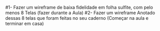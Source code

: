 #1- 
Fazer um wireframe de baixa fidelidade em folha sulfite, com pelo menos 8 Telas (fazer durante a Aula)
#2- 
Fazer um wireframe Anotado dessas 8 telas que foram feitas no seu caderno (Começar na aula e terminar em casa)
